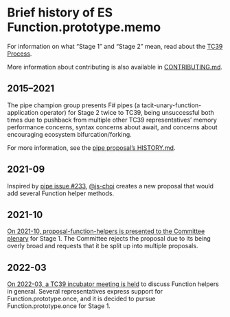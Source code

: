 # Brief history of ES Function.prototype.memo
For information on what “Stage 1” and “Stage 2” mean,
read about the [TC39 Process][].

More information about contributing is also available in [CONTRIBUTING.md][].

## 2015–2021
The pipe champion group presents F# pipes (a tacit-unary-function-application
operator) for Stage 2 twice to TC39, being unsuccessful both times due to
pushback from multiple other TC39 representatives’ memory performance concerns,
syntax concerns about await, and concerns about encouraging ecosystem
bifurcation/forking.

For more information, see the [pipe proposal’s HISTORY.md][pipe history].

## 2021-09
Inspired by [pipe issue #233][], [@js-choi][] creates a new proposal
that would add several Function helper methods.

## 2021-10
[On 2021-10, proposal-function-helpers is presented to the Committee
plenary][2021-10] for Stage 1. The Committee rejects the proposal due to its
being overly broad and requests that it be split up into multiple proposals.

## 2022-03
[On 2022-03, a TC39 incubator meeting is held][2022-03 incubator] to discuss
Function helpers in general. Several representatives express support for
Function.prototype.once, and it is decided to pursue Function.prototype.once
for Stage 1.

[TC39 process]: https://tc39.es/process-document/
[CONTRIBUTING.md]: https://github.com/tc39/proposal-pipeline-operator/blob/main/CONTRIBUTING.md

[pipe history]: https://github.com/tc39/proposal-pipeline-operator/blob/main/HISTORY.md
[pipe issue #233]: https://github.com/tc39/proposal-pipeline-operator/issues/233

[@js-choi]: https://github.com/js-choi

[2021-10]: https://github.com/tc39-transfer/proposal-function-helpers/issues/17#issuecomment-953814353

[2022-03 incubator]: https://github.com/tc39/incubator-agendas/blob/main/notes/2022/03-08.md
